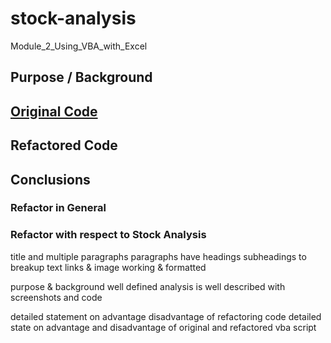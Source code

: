# stock-analysis
Module_2_Using_VBA_with_Excel

## Purpose / Background

## [Original Code](VBA_original.vbs)

## Refactored Code

## Conclusions

### Refactor in General

### Refactor with respect to Stock Analysis


title and multiple paragraphs
paragraphs have headings
subheadings to breakup text
links & image working & formatted

purpose & background well defined
analysis is well described with screenshots and code

detailed statement on advantage disadvantage of refactoring code
detailed state on advantage and disadvantage of original and refactored vba script
